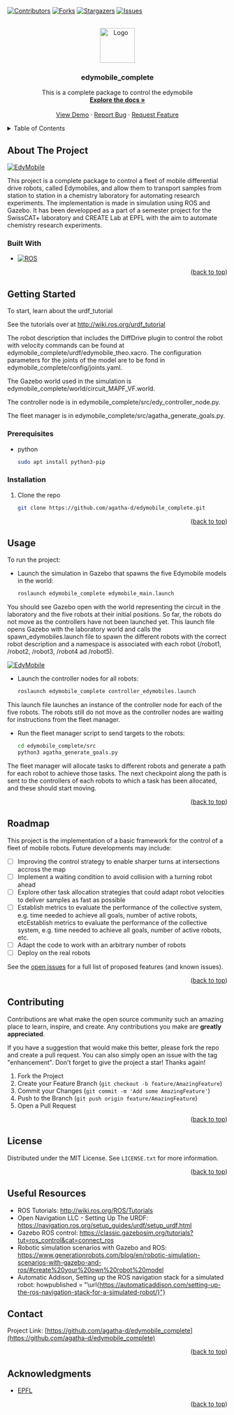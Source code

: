 
<a name="readme-top"></a>

<!-- PROJECT SHIELDS -->
[![Contributors][contributors-shield]][contributors-url]
[![Forks][forks-shield]][forks-url]
[![Stargazers][stars-shield]][stars-url]
[![Issues][issues-shield]][issues-url]

<br />
<div align="center">
  <a href="https://github.com/agatha-d/edymobile_complete">
    <img src="images/logo.png" alt="Logo" width="80" height="80">
  </a>

<h3 align="center">edymobile_complete</h3>

  <p align="center">
    This is a complete package to control the edymobile
    <br />
    <a href="https://github.com/agatha-d/edymobile_complete"><strong>Explore the docs »</strong></a>
    <br />
    <br />
    <a href="https://github.com/agatha-d/edymobile_complete">View Demo</a>
    ·
    <a href="https://github.com/agatha-d/edymobile_complete/issues">Report Bug</a>
    ·
    <a href="https://github.com/agatha-d/edymobile_complete/issues">Request Feature</a>
  </p>
</div>



<!-- TABLE OF CONTENTS -->
<details>
  <summary>Table of Contents</summary>
  <ol>
    <li>
      <a href="#about-the-project">About The Project</a>
      <ul>
        <li><a href="#built-with">Built With</a></li>
      </ul>
    </li>
    <li>
      <a href="#getting-started">Getting Started</a>
      <ul>
        <li><a href="#prerequisites">Prerequisites</a></li>
        <li><a href="#installation">Installation</a></li>
      </ul>
    </li>
    <li><a href="#usage">Usage</a></li>
    <li><a href="#roadmap">Roadmap</a></li>
    <li><a href="#contributing">Contributing</a></li>
    <li><a href="#license">License</a></li>
    <li><a href="#ref">Useful resources</a></li>
    <li><a href="#contact">Contact</a></li>
    <li><a href="#acknowledgments">Acknowledgments</a></li>
  </ol>
</details>



<!-- ABOUT THE PROJECT -->
## About The Project

[![EdyMobile][robots-in-world]](https://github.com/agatha-d/edymobile_complete)

This project is a complete package to control a fleet of mobile differential drive robots, called Edymobiles, and allow them to transport samples from station to station in a chemistry laboratory for automating research experiments. The implementation is made in simulation using ROS and Gazebo. It has been developped as a part of a semester project for the SwissCAT+ laboratory and CREATE Lab at EPFL with the aim to automate chemistry research experiments.



### Built With

* [![ROS][Ros.org]][Ros-url]

<p align="right">(<a href="#readme-top">back to top</a>)</p>



<!-- GETTING STARTED -->
## Getting Started

To start, learn about the urdf_tutorial

See the tutorials over at http://wiki.ros.org/urdf_tutorial

The robot description that includes the DiffDrive plugin to control the robot with velocity commands can be found at edymobile_complete/urdf/edymobile_theo.xacro. The configuration parameters for the joints of the model are to be fond in edymobile_complete/config/joints.yaml.

The Gazebo world used in the simulation is edymobile_complete/world/circuit_MAPF_VF.world.

The controller node is in edymobile_complete/src/edy_controller_node.py.

The fleet manager is in edymobile_complete/src/agatha_generate_goals.py.




### Prerequisites

* python
  ```sh
  sudo apt install python3-pip
  ```

### Installation

1. Clone the repo
   ```sh
   git clone https://github.com/agatha-d/edymobile_complete.git
   ```

<p align="right">(<a href="#readme-top">back to top</a>)</p>



<!-- USAGE EXAMPLES -->
## Usage

To run the project:

* Launch the simulation in Gazebo that spawns the five Edymobile models in the world:
  ```sh
  roslaunch edymobile_complete edymobile_main.launch
  ```

You should see Gazebo open with the world representing the circuit in the laboratory and the five robots at their initial positions. So far, the robots do not move as the controllers have not been launched yet. This launch file opens Gazebo with the laboratory world and calls the spawn_edymobiles.launch file to spawn the different robots with the correct robot description and a namespace is associated with each robot (/robot1, /robot2, /robot3, /robot4 ad /robot5).

[![EdyMobile][robots-in-map]](https://github.com/agatha-d/edymobile_complete)


* Launch the controller nodes for all robots:
  ```sh
  roslaunch edymobile_complete controller_edymobiles.launch
  ```

This launch file launches an instance of the controller node for each of the five robots. The robots still do not move as the controller nodes are waiting for instructions from the fleet manager.

* Run the fleet manager script to send targets to the robots:
  ```sh
  cd edymobile_complete/src
  python3 agatha_generate_goals.py
  ```
The fleet manager will allocate tasks to different robots and generate a path for each robot to achieve those tasks. The next checkpoint along the path is sent to the controllers of each robots to which a task has been allocated, and these should start moving.



<p align="right">(<a href="#readme-top">back to top</a>)</p>



<!-- ROADMAP -->
## Roadmap

This project is the implementation of a basic framework for the control of a fleet of mobile robots. Future developments may include:

- [ ] Improving the control strategy to enable sharper turns at intersections accross the map
- [ ] Implement a waiting condition to avoid collision with a turning robot ahead
- [ ] Explore other task allocation strategies that could adapt robot velocities to deliver samples as fast as possible
- [ ] Establish metrics to evaluate the performance of the collective system, e.g. time needed to achieve all goals, number of active robots, etcEstablish metrics to evaluate the performance of the collective system, e.g. time needed to achieve all goals, number of active robots, etc.
- [ ] Adapt the code to work with an arbitrary number of robots
- [ ] Deploy on the real robots

See the [open issues](https://github.com/agatha-d/edymobile_complete/issues) for a full list of proposed features (and known issues).

<p align="right">(<a href="#readme-top">back to top</a>)</p>



<!-- CONTRIBUTING -->
## Contributing

Contributions are what make the open source community such an amazing place to learn, inspire, and create. Any contributions you make are **greatly appreciated**.

If you have a suggestion that would make this better, please fork the repo and create a pull request. You can also simply open an issue with the tag "enhancement".
Don't forget to give the project a star! Thanks again!

1. Fork the Project
2. Create your Feature Branch (`git checkout -b feature/AmazingFeature`)
3. Commit your Changes (`git commit -m 'Add some AmazingFeature'`)
4. Push to the Branch (`git push origin feature/AmazingFeature`)
5. Open a Pull Request

<p align="right">(<a href="#readme-top">back to top</a>)</p>



<!-- LICENSE -->
## License

Distributed under the MIT License. See `LICENSE.txt` for more information.

<p align="right">(<a href="#readme-top">back to top</a>)</p>

<!-- USEFUL RESOURCES -->
## Useful Resources


* ROS Tutorials: http://wiki.ros.org/ROS/Tutorials
* Open Navigation LLC - Setting Up The URDF: https://navigation.ros.org/setup_guides/urdf/setup_urdf.html
* Gazebo ROS control: https://classic.gazebosim.org/tutorials?tut=ros_control&cat=connect_ros
* Robotic simulation scenarios with Gazebo and ROS: https://www.generationrobots.com/blog/en/robotic-simulation-scenarios-with-gazebo-and-ros/#create%20your%20own%20robot%20model
* Automatic Addison, Setting up the ROS navigation stack for a simulated robot: howpublished = "\url{https://automaticaddison.com/setting-up-the-ros-navigation-stack-for-a-simulated-robot/}"}





<!-- CONTACT -->
## Contact

Project Link: [https://github.com/agatha-d/edymobile_complete](https://github.com/agatha-d/edymobile_complete)

<p align="right">(<a href="#readme-top">back to top</a>)</p>



<!-- ACKNOWLEDGMENTS -->
## Acknowledgments

* [EPFL](https://www.epfl.ch/en/)

<p align="right">(<a href="#readme-top">back to top</a>)</p>



<!-- MARKDOWN LINKS & IMAGES -->
<!-- https://www.markdownguide.org/basic-syntax/#reference-style-links -->
[contributors-shield]: https://img.shields.io/github/contributors/github_username/repo_name.svg?style=for-the-badge
[contributors-url]: https://github.com/github_username/repo_name/graphs/contributors
[forks-shield]: https://img.shields.io/github/forks/github_username/repo_name.svg?style=for-the-badge
[forks-url]: https://github.com/agatha-d/edymobile_complete/forks
[stars-shield]: https://img.shields.io/github/stars/github_username/repo_name.svg?style=for-the-badge
[stars-url]:https://github.com/agatha-d/edymobile_complete/stargazers
[issues-shield]: https://img.shields.io/github/issues/github_username/repo_name.svg?style=for-the-badge
[issues-url]: https://github.com/agatha-d/edymobile_complete/issues
[license-shield]: https://img.shields.io/github/license/github_username/repo_name.svg?style=for-the-badge
[license-url]: https://github.com/github_username/repo_name/blob/master/LICENSE.txt
[product-screenshot]: images/screenshot.png
[robots-in-map]: images/map.png
[robots-in-world]: images/robots.png
[Ros.org]: https://img.shields.io/ros/v/humble/vision_msgs
[Ros-url]: https://www.ros.org/

